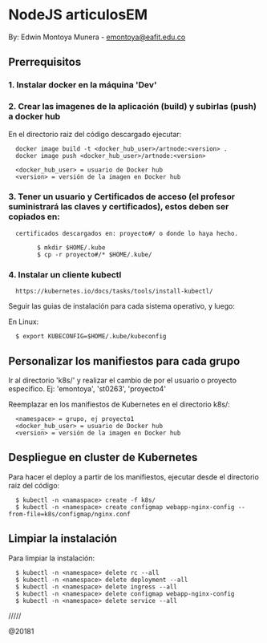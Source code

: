 # NodeJS articulosEM

By: Edwin Montoya Munera - emontoya@eafit.edu.co

## Prerrequisitos

### 1. Instalar docker en la máquina 'Dev'

### 2. Crear las imagenes de la aplicación (build) y subirlas (push) a docker hub

En el directorio raiz del código descargado ejecutar:

      docker image build -t <docker_hub_user>/artnode:<version> .
      docker image push <docker_hub_user>/artnode:<version>

      <docker_hub_user> = usuario de Docker hub
      <version> = versión de la imagen en Docker hub

### 3. Tener un usuario y Certificados de acceso (el profesor suministrará las claves y certificados), estos deben ser copiados en:

      certificados descargados en: proyecto#/ o donde lo haya hecho.

            $ mkdir $HOME/.kube
            $ cp -r proyecto#/* $HOME/.kube/

### 4. Instalar un cliente kubectl 

      https://kubernetes.io/docs/tasks/tools/install-kubectl/

      
Seguir las guias de instalación para cada sistema operativo, y luego:

En Linux:

      $ export KUBECONFIG=$HOME/.kube/kubeconfig


## Personalizar los manifiestos para cada grupo

Ir al directorio 'k8s/' y realizar el cambio de <namespace> por el usuario o proyecto especifico. Ej: 'emontoya', 'st0263', 'proyecto4'

Reemplazar en los manifiestos de Kubernetes en el directorio k8s/:

      <namespace> = grupo, ej proyecto1
      <docker_hub_user> = usuario de Docker hub
      <version> = versión de la imagen en Docker hub

## Despliegue en cluster de Kubernetes

Para hacer el deploy a partir de los manifiestos, ejecutar desde el directorio raiz del código:

      $ kubectl -n <namaspace> create -f k8s/
      $ kubectl -n <namespace> create configmap webapp-nginx-config --from-file=k8s/configmap/nginx.conf


## Limpiar la instalación

Para limpiar la instalación:

      $ kubectl -n <namespace> delete rc --all
      $ kubectl -n <namespace> delete deployment --all
      $ kubectl -n <namespace> delete ingress --all
      $ kubectl -n <namespace> delete configmap webapp-nginx-config
      $ kubectl -n <namespace> delete service --all

/////

@20181            
